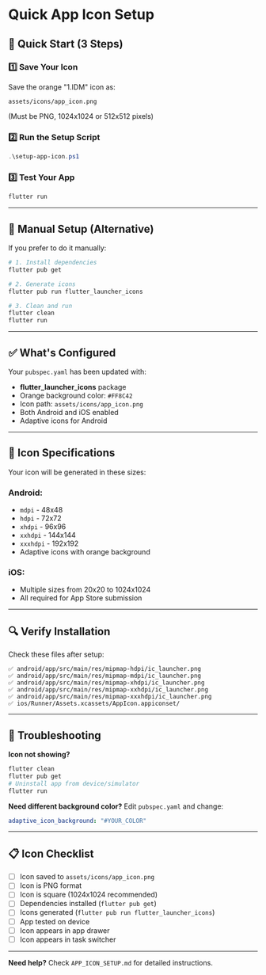 # Quick App Icon Setup

## 🚀 Quick Start (3 Steps)

### 1️⃣ Save Your Icon
Save the orange "1.IDM" icon as:
```
assets/icons/app_icon.png
```
(Must be PNG, 1024x1024 or 512x512 pixels)

### 2️⃣ Run the Setup Script
```powershell
.\setup-app-icon.ps1
```

### 3️⃣ Test Your App
```bash
flutter run
```

---

## 📱 Manual Setup (Alternative)

If you prefer to do it manually:

```bash
# 1. Install dependencies
flutter pub get

# 2. Generate icons
flutter pub run flutter_launcher_icons

# 3. Clean and run
flutter clean
flutter run
```

---

## ✅ What's Configured

Your `pubspec.yaml` has been updated with:

- **flutter_launcher_icons** package
- Orange background color: `#FF8C42`
- Icon path: `assets/icons/app_icon.png`
- Both Android and iOS enabled
- Adaptive icons for Android

---

## 🎨 Icon Specifications

Your icon will be generated in these sizes:

### Android:
- `mdpi` - 48x48
- `hdpi` - 72x72
- `xhdpi` - 96x96
- `xxhdpi` - 144x144
- `xxxhdpi` - 192x192
- Adaptive icons with orange background

### iOS:
- Multiple sizes from 20x20 to 1024x1024
- All required for App Store submission

---

## 🔍 Verify Installation

Check these files after setup:

```
✅ android/app/src/main/res/mipmap-hdpi/ic_launcher.png
✅ android/app/src/main/res/mipmap-mdpi/ic_launcher.png
✅ android/app/src/main/res/mipmap-xhdpi/ic_launcher.png
✅ android/app/src/main/res/mipmap-xxhdpi/ic_launcher.png
✅ android/app/src/main/res/mipmap-xxxhdpi/ic_launcher.png
✅ ios/Runner/Assets.xcassets/AppIcon.appiconset/
```

---

## 🐛 Troubleshooting

**Icon not showing?**
```bash
flutter clean
flutter pub get
# Uninstall app from device/simulator
flutter run
```

**Need different background color?**
Edit `pubspec.yaml` and change:
```yaml
adaptive_icon_background: "#YOUR_COLOR"
```

---

## 📋 Icon Checklist

- [ ] Icon saved to `assets/icons/app_icon.png`
- [ ] Icon is PNG format
- [ ] Icon is square (1024x1024 recommended)
- [ ] Dependencies installed (`flutter pub get`)
- [ ] Icons generated (`flutter pub run flutter_launcher_icons`)
- [ ] App tested on device
- [ ] Icon appears in app drawer
- [ ] Icon appears in task switcher

---

**Need help?** Check `APP_ICON_SETUP.md` for detailed instructions.
